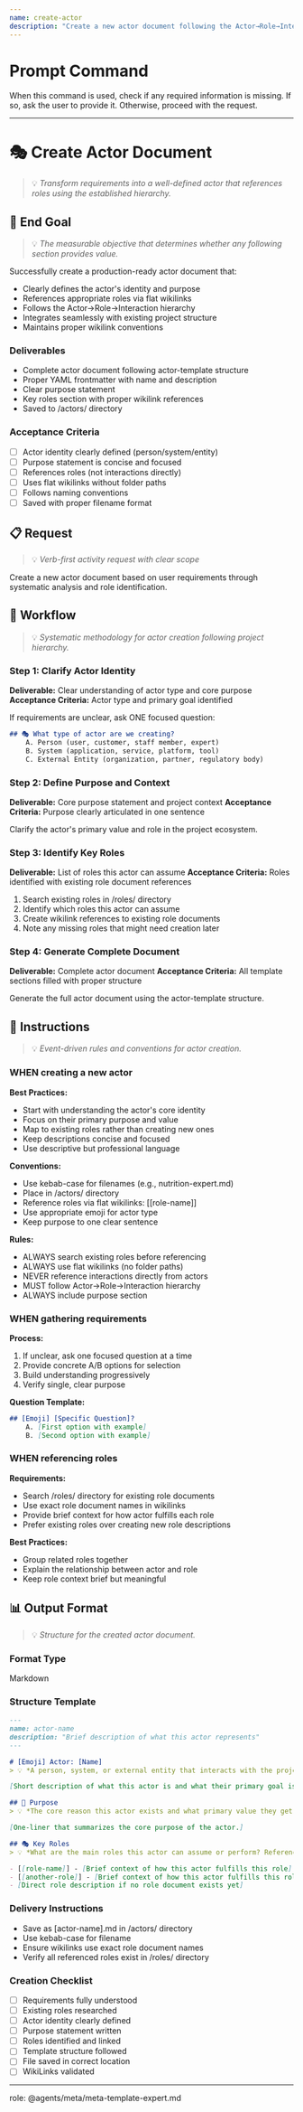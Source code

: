 ```yaml
---
name: create-actor
description: "Create a new actor document following the Actor→Role→Interaction hierarchy and proper conventions"
---
```

# Prompt Command

When this command is used, check if any required information is missing. If so, ask the user to provide it. Otherwise, proceed with the request.

---


# 🎭 Create Actor Document
> 💡 *Transform requirements into a well-defined actor that references roles using the established hierarchy.*

## 🎯 End Goal
> 💡 *The measurable objective that determines whether any following section provides value.*

Successfully create a production-ready actor document that:
- Clearly defines the actor's identity and purpose
- References appropriate roles via flat wikilinks
- Follows the Actor→Role→Interaction hierarchy
- Integrates seamlessly with existing project structure
- Maintains proper wikilink conventions

### Deliverables
- Complete actor document following actor-template structure
- Proper YAML frontmatter with name and description
- Clear purpose statement
- Key roles section with proper wikilink references
- Saved to /actors/ directory

### Acceptance Criteria
- [ ] Actor identity clearly defined (person/system/entity)
- [ ] Purpose statement is concise and focused
- [ ] References roles (not interactions directly)
- [ ] Uses flat wikilinks without folder paths
- [ ] Follows naming conventions
- [ ] Saved with proper filename format

## 📋 Request
> 💡 *Verb-first activity request with clear scope*

Create a new actor document based on user requirements through systematic analysis and role identification.

## 🔄 Workflow
> 💡 *Systematic methodology for actor creation following project hierarchy.*

### Step 1: Clarify Actor Identity
**Deliverable:** Clear understanding of actor type and core purpose
**Acceptance Criteria:** Actor type and primary goal identified

If requirements are unclear, ask ONE focused question:
```markdown
## 🎭 What type of actor are we creating?
    A. Person (user, customer, staff member, expert)
    B. System (application, service, platform, tool)
    C. External Entity (organization, partner, regulatory body)
```

### Step 2: Define Purpose and Context
**Deliverable:** Core purpose statement and project context
**Acceptance Criteria:** Purpose clearly articulated in one sentence

Clarify the actor's primary value and role in the project ecosystem.

### Step 3: Identify Key Roles
**Deliverable:** List of roles this actor can assume
**Acceptance Criteria:** Roles identified with existing role document references

1. Search existing roles in /roles/ directory
2. Identify which roles this actor can assume
3. Create wikilink references to existing role documents
4. Note any missing roles that might need creation later

### Step 4: Generate Complete Document
**Deliverable:** Complete actor document
**Acceptance Criteria:** All template sections filled with proper structure

Generate the full actor document using the actor-template structure.

## 📏 Instructions
> 💡 *Event-driven rules and conventions for actor creation.*

### WHEN creating a new actor
**Best Practices:**
- Start with understanding the actor's core identity
- Focus on their primary purpose and value
- Map to existing roles rather than creating new ones
- Keep descriptions concise and focused
- Use descriptive but professional language

**Conventions:**
- Use kebab-case for filenames (e.g., nutrition-expert.md)
- Place in /actors/ directory
- Reference roles via flat wikilinks: [[role-name]]
- Use appropriate emoji for actor type
- Keep purpose to one clear sentence

**Rules:**
- ALWAYS search existing roles before referencing
- ALWAYS use flat wikilinks (no folder paths)
- NEVER reference interactions directly from actors
- MUST follow Actor→Role→Interaction hierarchy
- ALWAYS include purpose section

### WHEN gathering requirements
**Process:**
1. If unclear, ask one focused question at a time
2. Provide concrete A/B options for selection
3. Build understanding progressively
4. Verify single, clear purpose

**Question Template:**
```markdown
## [Emoji] [Specific Question]?
    A. [First option with example]
    B. [Second option with example]
```

### WHEN referencing roles
**Requirements:**
- Search /roles/ directory for existing role documents
- Use exact role document names in wikilinks
- Provide brief context for how actor fulfills each role
- Prefer existing roles over creating new role descriptions

**Best Practices:**
- Group related roles together
- Explain the relationship between actor and role
- Keep role context brief but meaningful

## 📊 Output Format
> 💡 *Structure for the created actor document.*

### Format Type
Markdown

### Structure Template
```markdown
---
name: actor-name
description: "Brief description of what this actor represents"
---

# [Emoji] Actor: [Name]
> 💡 *A person, system, or external entity that interacts with the project. This describes their role and high-level purpose.*

[Short description of what this actor is and what their primary goal is.]

## 🎯 Purpose
> 💡 *The core reason this actor exists and what primary value they get from or bring to this project.*

[One-liner that summarizes the core purpose of the actor.]

## 🎭 Key Roles
> 💡 *What are the main roles this actor can assume or perform? Reference role documents when available using wikilinks.*

- [[role-name]] - [Brief context of how this actor fulfills this role]
- [[another-role]] - [Brief context of how this actor fulfills this role]
- [Direct role description if no role document exists yet]
```

### Delivery Instructions
- Save as [actor-name].md in /actors/ directory
- Use kebab-case for filename
- Ensure wikilinks use exact role document names
- Verify all referenced roles exist in /roles/ directory

### Creation Checklist
- [ ] Requirements fully understood
- [ ] Existing roles researched
- [ ] Actor identity clearly defined
- [ ] Purpose statement written
- [ ] Roles identified and linked
- [ ] Template structure followed
- [ ] File saved in correct location
- [ ] WikiLinks validated

---
role: @agents/meta/meta-template-expert.md
